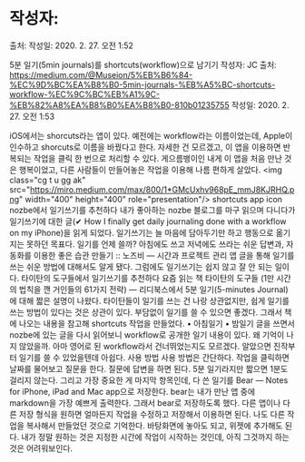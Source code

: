 # 작성자: 
출처: 
작성일: 2020. 2. 27. 오전 1:52


5분 일기(5min journals)를 shortcuts(workflow)으로 남기기
작성자: JC
출처: https://medium.com/@Museion/5%EB%B6%84-%EC%9D%BC%EA%B8%B0-5min-journals-%EB%A5%BC-shortcuts-workflow-%EC%9C%BC%EB%A1%9C-%EB%82%A8%EA%B8%B0%EA%B8%B0-810b01235755
작성일: 2020. 2. 27. 오전 1:53

iOS에서는 shorcuts라는 앱이 있다. 예전에는 workflow라는 이름이었는데, Apple이 인수하고 shorcuts로 이름을 바꿨다고 한다. 자세한 건 모르겠고, 이 앱을 이용하면 반복되는 작업을 클릭 한 번으로 처리할 수 있다. 게으름뱅이인 내게 이 앱을 처음 만난 것은 행복이었고, 다른 사람들이 만들어놓은 작업을 이용해 나름 편하게 살았다.
&lt;img class="cg t u gg ak" src="https://miro.medium.com/max/800/1*GMcUxhv968pE_mmJ8KJRHQ.png" width="400" height="400" role="presentation"/&gt;
shortcuts app icon
nozbe에서 일기쓰기를 추천하다
내가 좋아하는 nozbe 블로그를 마구 읽으며 다니다가 일기쓰기에 대한 글(✔ How I finally get daily journaling done with a workflow on my iPhone)을 읽게 되었다. 일기쓰기는 늘 마음에 담아두기만 하고 행동으로 옮기지는 못하던 목표다. 일기를 언제 쓸까? 아침에도 쓰고 저녁에도 쓰라는 쉬운 답변과, 자동화를 이용한 좋은 습관 만들기 :: 노즈비 — 시간과 프로젝트 관리 앱 글을 통해 일기를 쓰는 쉬운 방법에 대해서도 알게 됐다. 그럼에도 일기쓰기는 쉽지 않고 잘 안 되는 일이다.
타이탄의 도구들에서 일기쓰기를 추천하다
요즘 읽는 책 타이탄의 도구들 (1만 시간의 법칙을 깬 거인들의 61가지 전략) — 리디북스에서 5분 일기(5-minutes Journal)에 대해 짧은 설명이 나왔다. 타이탄들이 일기를 쓰는 건 나랑 상관없지만, 쉽게 일기를 쓰는 방법이 있다는 것은 상관이 있다. 부담없이 일기를 쓸 수 있으면 좋겠다. 그래서 책에 나오는 내용을 참고해 shortcuts 작업을 만들었다.
	•	아침일기
	•	밤일기
글을 쓰면서 nozbe에 있는 글을 다시 읽어보니 workflow로 공개한 일기 내용이 있다. 왜 기억이 나지 않았을까. 아마 영어로 된 workflow라서 건너뛰었는지도 모르겠다. 알았으면 진작부터 일기를 쓸 수 있었을텐데 아쉽다.
사용 방법
사용 방법은 간단하다. 작업을 클릭하면 날짜를 물어보고 질문을 한다. 질문에 답변을 하면 된다. 5분 일기라지만 짧으면 1분도 걸리지 않는다. 그리고 가장 중요한 게 마지막 항목인데, 다 쓴 일기를 Bear — Notes for iPhone, iPad and Mac app으로 저장한다. bear는 내가 만난 앱 중에 markdown을 가장 예쁘게 출력한다. 그래서 bear로 저장하도록 했다. 다른 앱이나 다른 저장 형식을 원하면 얼마든지 작업을 수정하고 저장해서 이용하면 된다. 나도 다른 작업을 복사해서 만들었던 것으로 기억한다.
바탕화면에 놓아도 되고, 위젯에 추가해도 된다. 내가 정말 원하는 것은 지정한 시간에 작업이 시작하는 것인데, 아직 그것까지 하는 것은 어려워보인다.